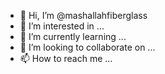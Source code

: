 - 👋 Hi, I’m @mashallahfiberglass
- 👀 I’m interested in ...
- 🌱 I’m currently learning ...
- 💞️ I’m looking to collaborate on ...
- 📫 How to reach me ...

<!---
mashallahfiberglass/mashallahfiberglass is a ✨ special ✨ repository because its `README.md` (this file) appears on your GitHub profile.
You can click the Preview link to take a look at your changes.
--->
